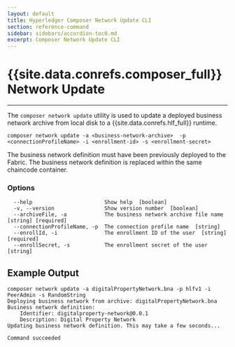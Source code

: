 ```yaml
---
layout: default
title: Hyperledger Composer Network Update CLI
section: reference-command
sidebar: sidebars/accordion-toc0.md
excerpt: Composer Network Update CLI
---
```


# {{site.data.conrefs.composer_full}} Network Update

---

The `composer network update` utility is used to update a deployed business network archive from local disk to a {{site.data.conrefs.hlf_full}} runtime.

```
composer network update -a <business-network-archive>  -p <connectionProfileName> -i <enrollment-id> -s <enrollment-secret>
```

The business network definition must have been previously deployed to the Fabric. The business network definition
is replaced within the same chaincode container.

### Options
```
  --help                       Show help  [boolean]
  -v, --version                Show version number  [boolean]
  --archiveFile, -a            The business network archive file name  [string] [required]
  --connectionProfileName, -p  The connection profile name  [string]
  --enrollId, -i               The enrollment ID of the user  [string] [required]
  --enrollSecret, -s           The enrollment secret of the user  [string]
  ```

## Example Output

```
composer network update -a digitalPropertyNetwork.bna -p hlfv1 -i PeerAdmin -s RandomString
Deploying business network from archive: digitalPropertyNetwork.bna
Business network definition:
	Identifier: digitalproperty-network@0.0.1
	Description: Digital Property Network
Updating business network definition. This may take a few seconds...

Command succeeded
```
